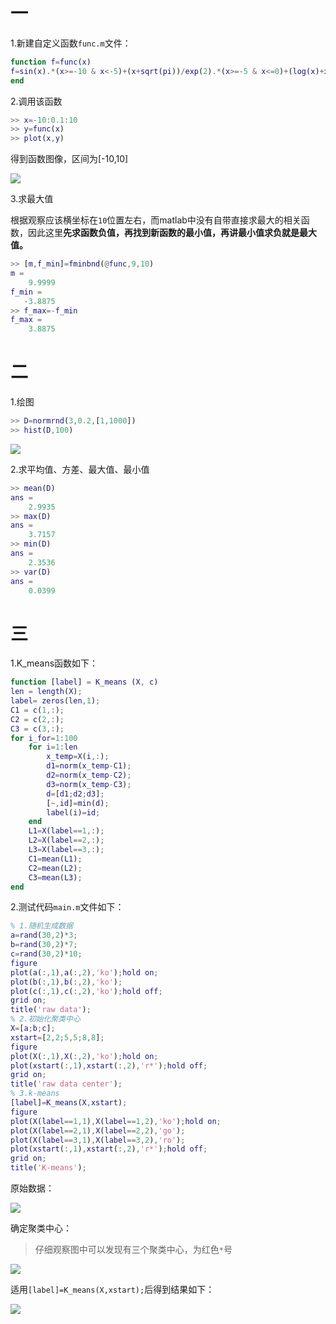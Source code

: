# 一

1.新建自定义函数`func.m`文件：

```matlab
function f=func(x)
f=sin(x).*(x>=-10 & x<-5)+(x+sqrt(pi))/exp(2).*(x>=-5 & x<=0)+(log(x)+x.^0.2).*(x>0 & x<=10);
end
```

2.调用该函数

```matlab
>> x=-10:0.1:10
>> y=func(x)
>> plot(x,y)
```

得到函数图像，区间为[-10,10]

![](matlab大作业/image-20201031194419813.png)

3.求最大值

根据观察应该横坐标在`10`位置左右，而matlab中没有自带直接求最大的相关函数，因此这里**先求函数负值，再找到新函数的最小值，再讲最小值求负就是最大值。**

```matlab
>> [m,f_min]=fminbnd(@func,9,10)
m =
    9.9999
f_min =
   -3.8875
>> f_max=-f_min
f_max =
    3.8875
```

# 二

1.绘图

```matlab
>> D=normrnd(3,0.2,[1,1000])
>> hist(D,100)
```

![](matlab大作业/image-20201102184747438.png)

2.求平均值、方差、最大值、最小值

```matlab
>> mean(D)
ans =
    2.9935
>> max(D)
ans =
    3.7157
>> min(D)
ans =
    2.3536
>> var(D)
ans =
    0.0399
```

# 三

1.K_means函数如下：

```matlab
function [label] = K_means (X, c)
len = length(X);
label= zeros(len,1);
C1 = c(1,:);
C2 = c(2,:);
C3 = c(3,:);
for i_for=1:100
    for i=1:len
        x_temp=X(i,:);
        d1=norm(x_temp-C1);
        d2=norm(x_temp-C2);
        d3=norm(x_temp-C3);
        d=[d1;d2;d3];
        [~,id]=min(d);
        label(i)=id;
    end
    L1=X(label==1,:);
    L2=X(label==2,:);
    L3=X(label==3,:);
    C1=mean(L1);
    C2=mean(L2);
    C3=mean(L3);
end
```

2.测试代码`main.m`文件如下：

```matlab
% 1.随机生成数据
a=rand(30,2)*3;
b=rand(30,2)*7;
c=rand(30,2)*10;
figure
plot(a(:,1),a(:,2),'ko');hold on;
plot(b(:,1),b(:,2),'ko');
plot(c(:,1),c(:,2),'ko');hold off;
grid on;
title('raw data');
% 2.初始化聚类中心
X=[a;b;c];
xstart=[2,2;5,5;8,8];
figure
plot(X(:,1),X(:,2),'ko');hold on;
plot(xstart(:,1),xstart(:,2),'r*');hold off;
grid on;
title('raw data center');
% 3.k-means
[label]=K_means(X,xstart);
figure
plot(X(label==1,1),X(label==1,2),'ko');hold on;
plot(X(label==2,1),X(label==2,2),'go');
plot(X(label==3,1),X(label==3,2),'ro');
plot(xstart(:,1),xstart(:,2),'r*');hold off;
grid on;
title('K-means');
```

原始数据：

![](matlab大作业/image-20201103161905246.png)

确定聚类中心：

> 仔细观察图中可以发现有三个聚类中心，为红色`*`号

![](matlab大作业/image-20201103161927649.png)

适用`[label]=K_means(X,xstart);`后得到结果如下：

![](matlab大作业/image-20201103162106127.png)